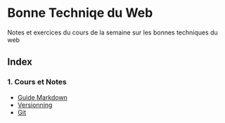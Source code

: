 # **Bonne Techniqe du Web**

Notes et exercices du cours de la semaine sur les bonnes techniques du web

## Index

### 1. Cours et Notes
- [Guide Markdown](/cours//markdownguide.md)
- [Versionning](/cours//versionning.md)
- [Git](/cours/git.md)